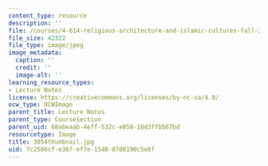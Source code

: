```yaml
---
content_type: resource
description: ''
file: /courses/4-614-religious-architecture-and-islamic-cultures-fall-2002/7c2566cfe367ef7e154087d8190c5e6f_3054thumbnail.jpg
file_size: 42322
file_type: image/jpeg
image_metadata:
  caption: ''
  credit: ''
  image-alt: ''
learning_resource_types:
- Lecture Notes
license: https://creativecommons.org/licenses/by-nc-sa/4.0/
ocw_type: OCWImage
parent_title: Lecture Notes
parent_type: CourseSection
parent_uid: 68abeaab-4eff-532c-e858-18d3ffb567bd
resourcetype: Image
title: 3054thumbnail.jpg
uid: 7c2566cf-e367-ef7e-1540-87d8190c5e6f
---
```

